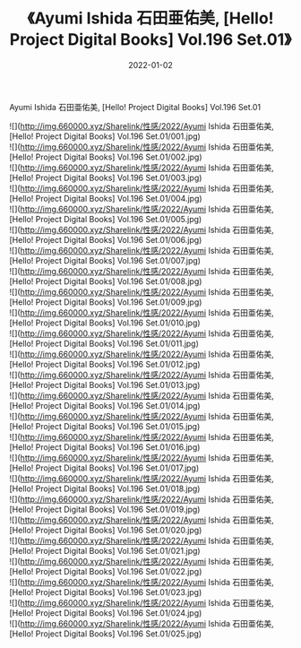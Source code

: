 ﻿---
layout: post
title:  《Ayumi Ishida 石田亜佑美, [Hello! Project Digital Books] Vol.196 Set.01》
date:   2022-01-02
img: http://img.660000.xyz/Sharelink/性感/2022/Ayumi Ishida 石田亜佑美, [Hello! Project Digital Books] Vol.196 Set.01/000.jpg
categories: [美女, 清纯, 唯美]
---

Ayumi Ishida 石田亜佑美, [Hello! Project Digital Books] Vol.196 Set.01

  ![](http://img.660000.xyz/Sharelink/性感/2022/Ayumi Ishida 石田亜佑美, [Hello! Project Digital Books] Vol.196 Set.01/001.jpg) <br> ![](http://img.660000.xyz/Sharelink/性感/2022/Ayumi Ishida 石田亜佑美, [Hello! Project Digital Books] Vol.196 Set.01/002.jpg) <br> ![](http://img.660000.xyz/Sharelink/性感/2022/Ayumi Ishida 石田亜佑美, [Hello! Project Digital Books] Vol.196 Set.01/003.jpg) <br> ![](http://img.660000.xyz/Sharelink/性感/2022/Ayumi Ishida 石田亜佑美, [Hello! Project Digital Books] Vol.196 Set.01/004.jpg) <br> ![](http://img.660000.xyz/Sharelink/性感/2022/Ayumi Ishida 石田亜佑美, [Hello! Project Digital Books] Vol.196 Set.01/005.jpg) <br> ![](http://img.660000.xyz/Sharelink/性感/2022/Ayumi Ishida 石田亜佑美, [Hello! Project Digital Books] Vol.196 Set.01/006.jpg) <br> ![](http://img.660000.xyz/Sharelink/性感/2022/Ayumi Ishida 石田亜佑美, [Hello! Project Digital Books] Vol.196 Set.01/007.jpg) <br> ![](http://img.660000.xyz/Sharelink/性感/2022/Ayumi Ishida 石田亜佑美, [Hello! Project Digital Books] Vol.196 Set.01/008.jpg) <br> ![](http://img.660000.xyz/Sharelink/性感/2022/Ayumi Ishida 石田亜佑美, [Hello! Project Digital Books] Vol.196 Set.01/009.jpg) <br> ![](http://img.660000.xyz/Sharelink/性感/2022/Ayumi Ishida 石田亜佑美, [Hello! Project Digital Books] Vol.196 Set.01/010.jpg) <br> ![](http://img.660000.xyz/Sharelink/性感/2022/Ayumi Ishida 石田亜佑美, [Hello! Project Digital Books] Vol.196 Set.01/011.jpg) <br> ![](http://img.660000.xyz/Sharelink/性感/2022/Ayumi Ishida 石田亜佑美, [Hello! Project Digital Books] Vol.196 Set.01/012.jpg) <br> ![](http://img.660000.xyz/Sharelink/性感/2022/Ayumi Ishida 石田亜佑美, [Hello! Project Digital Books] Vol.196 Set.01/013.jpg) <br> ![](http://img.660000.xyz/Sharelink/性感/2022/Ayumi Ishida 石田亜佑美, [Hello! Project Digital Books] Vol.196 Set.01/014.jpg) <br> ![](http://img.660000.xyz/Sharelink/性感/2022/Ayumi Ishida 石田亜佑美, [Hello! Project Digital Books] Vol.196 Set.01/015.jpg) <br> ![](http://img.660000.xyz/Sharelink/性感/2022/Ayumi Ishida 石田亜佑美, [Hello! Project Digital Books] Vol.196 Set.01/016.jpg) <br> ![](http://img.660000.xyz/Sharelink/性感/2022/Ayumi Ishida 石田亜佑美, [Hello! Project Digital Books] Vol.196 Set.01/017.jpg) <br> ![](http://img.660000.xyz/Sharelink/性感/2022/Ayumi Ishida 石田亜佑美, [Hello! Project Digital Books] Vol.196 Set.01/018.jpg) <br> ![](http://img.660000.xyz/Sharelink/性感/2022/Ayumi Ishida 石田亜佑美, [Hello! Project Digital Books] Vol.196 Set.01/019.jpg) <br> ![](http://img.660000.xyz/Sharelink/性感/2022/Ayumi Ishida 石田亜佑美, [Hello! Project Digital Books] Vol.196 Set.01/020.jpg) <br> ![](http://img.660000.xyz/Sharelink/性感/2022/Ayumi Ishida 石田亜佑美, [Hello! Project Digital Books] Vol.196 Set.01/021.jpg) <br> ![](http://img.660000.xyz/Sharelink/性感/2022/Ayumi Ishida 石田亜佑美, [Hello! Project Digital Books] Vol.196 Set.01/022.jpg) <br> ![](http://img.660000.xyz/Sharelink/性感/2022/Ayumi Ishida 石田亜佑美, [Hello! Project Digital Books] Vol.196 Set.01/023.jpg) <br> ![](http://img.660000.xyz/Sharelink/性感/2022/Ayumi Ishida 石田亜佑美, [Hello! Project Digital Books] Vol.196 Set.01/024.jpg) <br> ![](http://img.660000.xyz/Sharelink/性感/2022/Ayumi Ishida 石田亜佑美, [Hello! Project Digital Books] Vol.196 Set.01/025.jpg) <br>